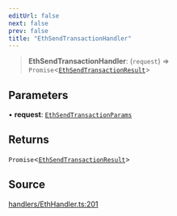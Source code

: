 ```yaml
---
editUrl: false
next: false
prev: false
title: "EthSendTransactionHandler"
---
```


> **EthSendTransactionHandler**: (`request`) => `Promise`\<[`EthSendTransactionResult`](/reference/tevm/actions-types/type-aliases/ethsendtransactionresult/)\>

## Parameters

• **request**: [`EthSendTransactionParams`](/reference/tevm/actions-types/type-aliases/ethsendtransactionparams/)

## Returns

`Promise`\<[`EthSendTransactionResult`](/reference/tevm/actions-types/type-aliases/ethsendtransactionresult/)\>

## Source

[handlers/EthHandler.ts:201](https://github.com/evmts/tevm-monorepo/blob/main/packages/actions-types/src/handlers/EthHandler.ts#L201)
